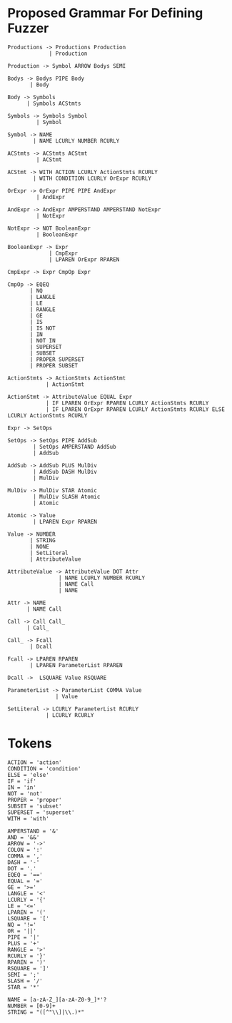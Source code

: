 Proposed Grammar For Defining Fuzzer
====================================

    Productions -> Productions Production
                 | Production

    Production -> Symbol ARROW Bodys SEMI

    Bodys -> Bodys PIPE Body
           | Body

    Body -> Symbols
          | Symbols ACStmts

    Symbols -> Symbols Symbol
             | Symbol

    Symbol -> NAME
            | NAME LCURLY NUMBER RCURLY

    ACStmts -> ACStmts ACStmt
             | ACStmt

    ACStmt -> WITH ACTION LCURLY ActionStmts RCURLY
            | WITH CONDITION LCURLY OrExpr RCURLY

    OrExpr -> OrExpr PIPE PIPE AndExpr
             | AndExpr

    AndExpr -> AndExpr AMPERSTAND AMPERSTAND NotExpr
             | NotExpr

    NotExpr -> NOT BooleanExpr
             | BooleanExpr

    BooleanExpr -> Expr
                 | CmpExpr
                 | LPAREN OrExpr RPAREN

    CmpExpr -> Expr CmpOp Expr

    CmpOp -> EQEQ
           | NQ
           | LANGLE
           | LE
           | RANGLE
           | GE
           | IS
           | IS NOT
           | IN
           | NOT IN
           | SUPERSET
           | SUBSET
           | PROPER SUPERSET
           | PROPER SUBSET

    ActionStmts -> ActionStmts ActionStmt
                | ActionStmt

    ActionStmt -> AttributeValue EQUAL Expr
                | IF LPAREN OrExpr RPAREN LCURLY ActionStmts RCURLY
                | IF LPAREN OrExpr RPAREN LCURLY ActionStmts RCURLY ELSE LCURLY ActionStmts RCURLY

    Expr -> SetOps

    SetOps -> SetOps PIPE AddSub
            | SetOps AMPERSTAND AddSub
            | AddSub
    
    AddSub -> AddSub PLUS MulDiv
            | AddSub DASH MulDiv
            | MulDiv

    MulDiv -> MulDiv STAR Atomic
            | MulDiv SLASH Atomic
            | Atomic

    Atomic -> Value
            | LPAREN Expr RPAREN

    Value -> NUMBER
           | STRING
           | NONE
           | SetLiteral
           | AttributeValue

    AttributeValue -> AttributeValue DOT Attr
                    | NAME LCURLY NUMBER RCURLY
                    | NAME Call
                    | NAME

    Attr -> NAME
          | NAME Call

    Call -> Call Call_
          | Call_

    Call_ -> Fcall
           | Dcall

    Fcall -> LPAREN RPAREN
           | LPAREN ParameterList RPAREN

    Dcall ->  LSQUARE Value RSQUARE

    ParameterList -> ParameterList COMMA Value
                   | Value

    SetLiteral -> LCURLY ParameterList RCURLY
                | LCURLY RCURLY

Tokens
======

    ACTION = 'action'
    CONDITION = 'condition'
    ELSE = 'else'
    IF = 'if'
    IN = 'in'
    NOT = 'not'
    PROPER = 'proper'
    SUBSET = 'subset'
    SUPERSET = 'superset'
    WITH = 'with'

    AMPERSTAND = '&'
    AND = '&&'
    ARROW = '->'
    COLON = ':'
    COMMA = ','
    DASH = '-'
    DOT = '.'
    EQEQ = '=='
    EQUAL = '='
    GE = '>='
    LANGLE = '<'
    LCURLY = '{'
    LE = '<='
    LPAREN = '('
    LSQUARE = '['
    NQ = '!='
    OR = '||'
    PIPE = '|'
    PLUS = '+'
    RANGLE = '>'
    RCURLY = '}'
    RPAREN = ')'
    RSQUARE = ']'
    SEMI = ';'
    SLASH = '/'
    STAR = '*'
    
    NAME = [a-zA-Z_][a-zA-Z0-9_]*'?
    NUMBER = [0-9]+
    STRING = "([^"\\]|\\.)*"

